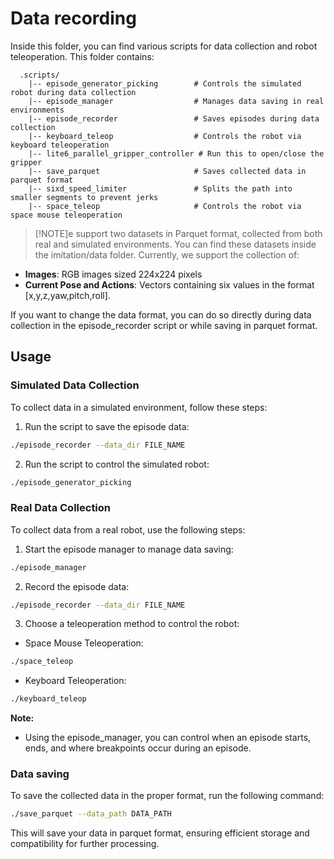 # Data recording

Inside this folder, you can find various scripts for data collection and robot teleoperation. This folder contains:

```
  .scripts/
    |-- episode_generator_picking        # Controls the simulated robot during data collection
    |-- episode_manager                  # Manages data saving in real environments
    |-- episode_recorder                 # Saves episodes during data collection
    |-- keyboard_teleop                  # Controls the robot via keyboard teleoperation
    |-- lite6_parallel_gripper_controller # Run this to open/close the gripper
    |-- save_parquet                     # Saves collected data in parquet format
    |-- sixd_speed_limiter               # Splits the path into smaller segments to prevent jerks
    |-- space_teleop                     # Controls the robot via space mouse teleoperation

```

>[!NOTE]e support two datasets in Parquet format, collected from both real and simulated environments. You can find these datasets inside the imitation/data folder. Currently, we support the collection of:
  - **Images**: RGB images sized 224x224 pixels
  - **Current Pose and Actions**: Vectors containing six values in the format [x,y,z,yaw,pitch,roll].

If you want to change the data format, you can do so directly during data collection in the episode_recorder script or while saving in parquet format.

## Usage

### **Simulated Data Collection**
  To collect data in a simulated environment, follow these steps:
  1. Run the script to save the episode data:
  ```sh
  ./episode_recorder --data_dir FILE_NAME
  ```
  2. Run the script to control the simulated robot:
  ```sh
  ./episode_generator_picking
  ```
    

### **Real  Data Collection**
  To collect data from a real robot, use the following steps:
  1. Start the episode manager to manage data saving:
  ```sh
  ./episode_manager
  ```
  2. Record the episode data:
  ```sh
  ./episode_recorder --data_dir FILE_NAME
  ```
  3. Choose a teleoperation method to control the robot:
  - Space Mouse Teleoperation:
  ```sh
  ./space_teleop
  ```
  - Keyboard Teleoperation:
  ```sh
  ./keyboard_teleop
  ```

  **Note:** 
  - Using the episode_manager, you can control when an episode starts, ends, and where breakpoints occur during an episode.


### **Data saving**
  To save the collected data in the proper format, run the following command:
  ```sh
  ./save_parquet --data_path DATA_PATH
  ```
  This will save your data in parquet format, ensuring efficient storage and compatibility for further processing.
